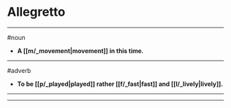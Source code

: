 # Allegretto
---
#noun
- **A [[m/_movement|movement]] in this time.**
---
#adverb
- **To be [[p/_played|played]] rather [[f/_fast|fast]] and [[l/_lively|lively]].**
---
---

